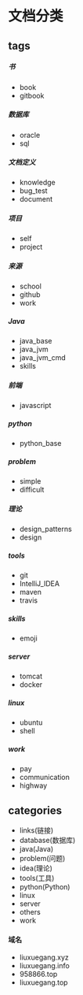 # 文档分类

## tags

##### 书
- book
- gitbook

##### 数据库
- oracle
- sql

##### 文档定义
- knowledge
- bug_test
- document

##### 项目
- self
- project

##### 来源
- school
- github
- work

##### Java
- java_base
- java_jvm
- java_jvm_cmd
- skills

##### 前端
- javascript

##### python
- python_base

##### problem
- simple
- difficult

##### 理论
- design_patterns
- design

##### tools
- git
- IntelliJ_IDEA
- maven
- travis

##### skills
- emoji

##### server
- tomcat
- docker

##### linux
- ubuntu
- shell

##### work
- pay
- communication
- highway

## categories
- links(链接)
- database(数据库)
- java(Java)
- problem(问题)
- idea(理论)
- tools(工具)
- python(Python)
- linux
- server
- others
- work

#### 域名
- liuxuegang.xyz
- liuxuegang.info
- 958866.top
- liuxuegang.top